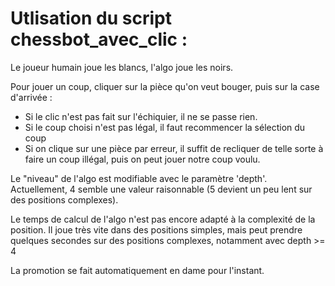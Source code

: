# Utlisation du script chessbot_avec_clic :

Le joueur humain joue les blancs, l'algo joue les noirs.

Pour jouer un coup, cliquer sur la pièce qu'on veut bouger, puis sur la case d'arrivée :
- Si le clic n'est pas fait sur l'échiquier, il ne se passe rien.
- Si le coup choisi n'est pas légal, il faut recommencer la sélection du coup
- Si on clique sur une pièce par erreur, il suffit de recliquer de telle sorte à faire un coup illégal, puis on peut jouer notre coup voulu.

Le "niveau" de l'algo est modifiable avec le paramètre 'depth'. Actuellement, 4 semble une valeur raisonnable (5 devient un peu lent sur des positions complexes).

Le temps de calcul de l'algo n'est pas encore adapté à la complexité de la position. Il joue très vite dans des positions simples, mais peut prendre quelques secondes sur des positions complexes, notamment avec depth >= 4 

La promotion se fait automatiquement en dame pour l'instant.
